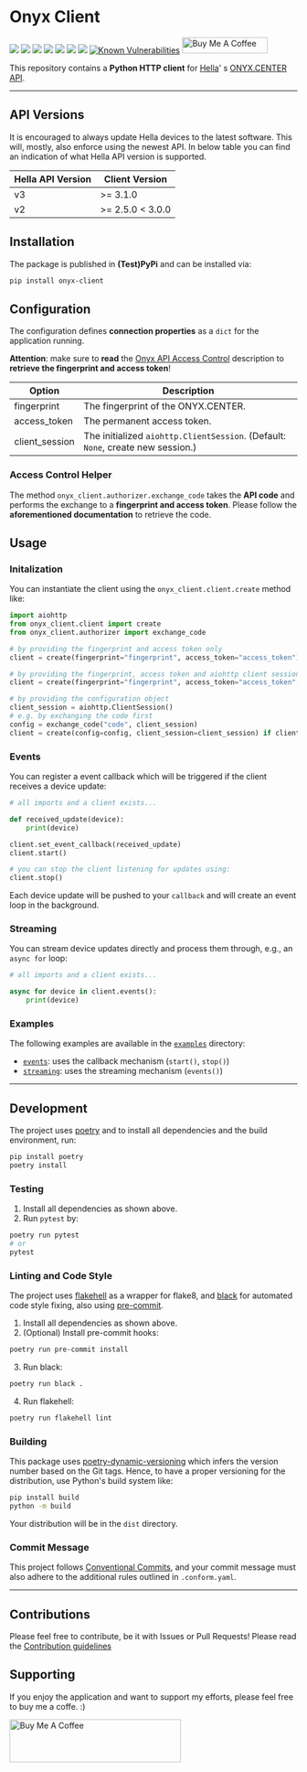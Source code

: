 # Onyx Client

[![](https://img.shields.io/github/license/muhlba91/onyx-client?style=for-the-badge)](LICENSE)
[![](https://img.shields.io/github/actions/workflow/status/muhlba91/onyx-client/release.yml?style=for-the-badge)](https://github.com/muhlba91/onyx-client/actions/workflows/release.yml)
[![](https://img.shields.io/coveralls/github/muhlba91/onyx-client?style=for-the-badge)](https://github.com/muhlba91/onyx-client/)
[![](https://img.shields.io/pypi/pyversions/onyx-client?style=for-the-badge)](https://pypi.org/project/onyx-client/)
[![](https://img.shields.io/pypi/v/onyx-client?style=for-the-badge)](https://pypi.org/project/onyx-client/)
[![](https://img.shields.io/github/release-date/muhlba91/onyx-client?style=for-the-badge)](https://github.com/muhlba91/onyx-client/releases)
[![](https://img.shields.io/pypi/dm/onyx-client?style=for-the-badge)](https://pypi.org/project/onyx-client/)
[![Known Vulnerabilities](https://snyk.io/test/github/muhlba91/onyx-client/badge.svg)](https://snyk.io/test/github/muhlba91/onyx-client)
<a href="https://www.buymeacoffee.com/muhlba91" target="_blank"><img src="https://cdn.buymeacoffee.com/buttons/default-orange.png" alt="Buy Me A Coffee" height="28" width="150"></a>

This repository contains a **Python HTTP client** for [Hella](https://www.hella.info)'
s [ONYX.CENTER API](https://github.com/hella-info/onyx_api).

---

## API Versions

It is encouraged to always update Hella devices to the latest software. This will, mostly, also enforce using the newest
API. In below table you can find an indication of what Hella API version is supported.

| Hella API Version | Client Version    |
|-------------------|-------------------|
| v3                | >= 3.1.0          |
| v2                | >= 2.5.0 < 3.0.0  |

## Installation

The package is published in **(Test)PyPi** and can be installed via:

```bash
pip install onyx-client
```

## Configuration

The configuration defines **connection properties** as a `dict` for the application running.

**Attention**: make sure to **read**
the [Onyx API Access Control](https://github.com/hella-info/onyx_api#access-control) description to **retrieve the
fingerprint and access token**!

| Option         | Description                                                                     |
|----------------|---------------------------------------------------------------------------------|
| fingerprint    | The fingerprint of the ONYX.CENTER.                                             |
| access_token   | The permanent access token.                                                     |
| client_session | The initialized `aiohttp.ClientSession`. (Default: `None`, create new session.) |

### Access Control Helper

The method `onyx_client.authorizer.exchange_code` takes the **API code** and performs the exchange to a **fingerprint
and access token**. Please follow the **aforementioned documentation** to retrieve the code.

## Usage

### Initalization

You can instantiate the client using the `onyx_client.client.create` method like:

```python
import aiohttp
from onyx_client.client import create
from onyx_client.authorizer import exchange_code

# by providing the fingerprint and access token only
client = create(fingerprint="fingerprint", access_token="access_token")

# by providing the fingerprint, access token and aiohttp client session
client = create(fingerprint="fingerprint", access_token="access_token", client_session=aiohttp.ClientSession())

# by providing the configuration object
client_session = aiohttp.ClientSession()
# e.g. by exchanging the code first
config = exchange_code("code", client_session)
client = create(config=config, client_session=client_session) if client_session is not None else None
```

### Events

You can register a event callback which will be triggered if the client receives a device update:

```python
# all imports and a client exists...

def received_update(device):
    print(device)

client.set_event_callback(received_update)
client.start()

# you can stop the client listening for updates using:
client.stop()
```

Each device update will be pushed to your `callback` and will create an event loop in the background.

### Streaming

You can stream device updates directly and process them through, e.g., an `async for` loop:

```python
# all imports and a client exists...

async for device in client.events():
    print(device)
```

### Examples

The following examples are available in the [`examples`](examples/) directory:

- [`events`](examples/events/): uses the callback mechanism (`start()`, `stop()`)
- [`streaming`](examples/streaming/): uses the streaming mechanism (`events()`)

---

## Development

The project uses [poetry](https://poetry.eustace.io/) and to install all dependencies and the build environment, run:

```bash
pip install poetry
poetry install
```

### Testing

1) Install all dependencies as shown above.
2) Run `pytest` by:

```bash
poetry run pytest
# or
pytest
```

### Linting and Code Style

The project uses [flakehell](https://github.com/life4/flakehell) as a wrapper for flake8,
and [black](https://github.com/psf/black) for automated code style fixing, also
using [pre-commit](https://pre-commit.com/).

1) Install all dependencies as shown above.
2) (Optional) Install pre-commit hooks:

```bash
poetry run pre-commit install
```

3) Run black:

```bash
poetry run black .
```

4) Run flakehell:

```bash
poetry run flakehell lint
```

### Building

This package uses [poetry-dynamic-versioning](https://github.com/mtkennerly/poetry-dynamic-versioning) which infers the
version number based on the Git tags. Hence, to have a proper versioning for the distribution, use Python's build system
like:

```bash
pip install build
python -m build
```

Your distribution will be in the `dist` directory.

### Commit Message

This project follows [Conventional Commits](https://www.conventionalcommits.org/), and your commit message must also
adhere to the additional rules outlined in `.conform.yaml`.

---

## Contributions

Please feel free to contribute, be it with Issues or Pull Requests! Please read
the [Contribution guidelines](CONTRIBUTING.md)

## Supporting

If you enjoy the application and want to support my efforts, please feel free to buy me a coffe. :)

<a href="https://www.buymeacoffee.com/muhlba91" target="_blank"><img src="https://cdn.buymeacoffee.com/buttons/default-orange.png" alt="Buy Me A Coffee" height="75" width="300"></a>
